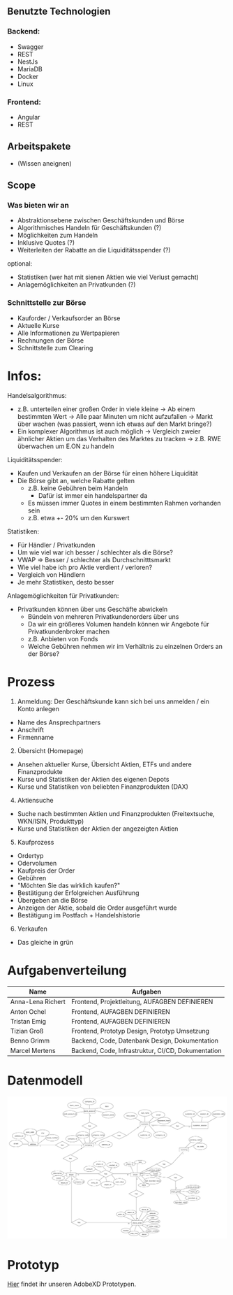 ## Benutzte Technologien

### Backend: 
- Swagger
- REST
- NestJs
- MariaDB
- Docker
- Linux

### Frontend:
- Angular
- REST

## Arbeitspakete
- (Wissen aneignen)

## Scope
### Was bieten wir an
- Abstraktionsebene zwischen Geschäftskunden und Börse
- Algorithmisches Handeln für Geschäftskunden (?)
- Möglichkeiten zum Handeln
- Inklusive Quotes (?)
- Weiterleiten der Rabatte an die Liquiditätsspender (?)


optional:
- Statistiken (wer hat mit sienen Aktien wie viel Verlust gemacht)
- Anlagemöglichkeiten an Privatkunden (?)

### Schnittstelle zur Börse
- Kauforder / Verkaufsorder an Börse
- Aktuelle Kurse
- Alle Informationen zu Wertpapieren
- Rechnungen der Börse
- Schnittstelle zum Clearing

# Infos:
Handelsalgorithmus:
- z.B. unterteilen einer großen Order in viele kleine
-> Ab einem bestimmten Wert
-> Alle paar Minuten um nicht aufzufallen
-> Markt über wachen (was passiert, wenn ich etwas auf den Markt bringe?)
- Ein komplexer Algorithmus ist auch möglich
-> Vergleich zweier ähnlicher Aktien um das Verhalten des Marktes zu tracken
   -> z.B. RWE überwachen um E.ON zu handeln

Liquiditätsspender:
- Kaufen und Verkaufen an der Börse für einen höhere Liquidität
- Die Börse gibt an, welche Rabatte gelten
   - z.B. keine Gebühren beim Handeln
      - Dafür ist immer ein handelspartner da
   - Es müssen immer Quotes in einem bestimmten Rahmen vorhanden sein
   - z.B. etwa +- 20% um den Kurswert

Statistiken:
- Für Händler / Privatkunden
- Um wie viel war ich besser / schlechter als die Börse?
- VWAP => Besser / schlechter als Durchschnitttsmarkt
- Wie viel habe ich pro Aktie verdient / verloren?
- Vergleich von Händlern
- Je mehr Statistiken, desto besser

Anlagemöglichkeiten für Privatkunden:
- Privatkunden können über uns Geschäfte abwickeln
   - Bündeln von mehreren Privatkundenorders über uns
   - Da wir ein größeres Volumen handeln können wir Angebote für Privatkundenbroker machen
   - z.B. Anbieten von Fonds
   - Welche Gebühren nehmen wir im Verhältnis zu einzelnen Orders an der Börse?

# Prozess 
1. Anmeldung: Der Geschäftskunde kann sich bei uns anmelden / ein Konto anlegen
- Name des Ansprechpartners
- Anschrift
- Firmenname
2. Übersicht (Homepage)
- Ansehen aktueller Kurse, Übersicht Aktien, ETFs und andere Finanzprodukte
- Kurse und Statistiken der Aktien des eigenen Depots
- Kurse und Statistiken von beliebten Finanzprodukten (DAX)
4. Aktiensuche
- Suche nach bestimmten Aktien und Finanzprodukten (Freitextsuche, WKN/ISIN, Produkttyp)
- Kurse und Statistiken der Aktien der angezeigten Aktien
5. Kaufprozess
- Ordertyp
- Odervolumen
- Kaufpreis der Order
- Gebühren
- "Möchten Sie das wirklich kaufen?"
- Bestätigung der Erfolgreichen Ausführung
- Übergeben an die Börse
- Anzeigen der Aktie, sobald die Order ausgeführt wurde
- Bestätigung im Postfach + Handelshistorie
6. Verkaufen
- Das gleiche in grün

# Aufgabenverteilung
|**Name**           |**Aufgaben**                                        |
|-------------------|----------------------------------------------------|
| Anna-Lena Richert | Frontend, Projektleitung, AUFAGBEN DEFINIEREN                      |
| Anton Ochel       | Frontend, AUFAGBEN DEFINIEREN                      |
| Tristan Emig      | Frontend, AUFAGBEN DEFINIEREN                      |
| Tizian Groß       | Frontend, Prototyp Design, Prototyp Umsetzung                      |
| Benno Grimm       | Backend, Code, Datenbank Design, Dokumentation     |
| Marcel Mertens    | Backend, Code, Infrastruktur, CI/CD, Dokumentation | 

# Datenmodell
![ER-Diagramm](https://raw.githubusercontent.com/Stonks2Moon/Geschaeftskundenbroker/main/Documents/ER-Diagramm-Business-Broker.png)

# Prototyp 
[Hier](https://xd.adobe.com/view/0d38451e-9459-49e3-b3b2-283538fef009-586b/) findet ihr unseren AdobeXD Prototypen.
